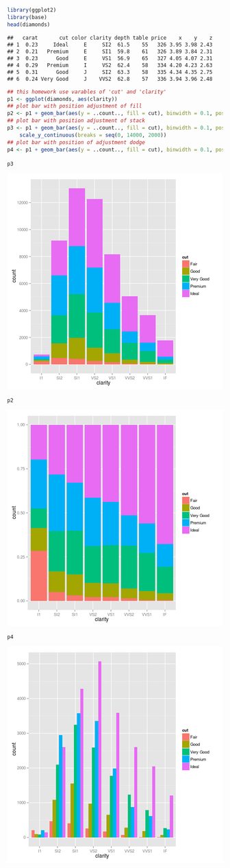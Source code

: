 

```r
library(ggplot2)
library(base)
head(diamonds)
```

```
##   carat       cut color clarity depth table price    x    y    z
## 1  0.23     Ideal     E     SI2  61.5    55   326 3.95 3.98 2.43
## 2  0.21   Premium     E     SI1  59.8    61   326 3.89 3.84 2.31
## 3  0.23      Good     E     VS1  56.9    65   327 4.05 4.07 2.31
## 4  0.29   Premium     I     VS2  62.4    58   334 4.20 4.23 2.63
## 5  0.31      Good     J     SI2  63.3    58   335 4.34 4.35 2.75
## 6  0.24 Very Good     J    VVS2  62.8    57   336 3.94 3.96 2.48
```

```r
## this homework use varables of 'cut' and 'clarity'
p1 <- ggplot(diamonds, aes(clarity))
## plot bar with position adjustment of fill
p2 <- p1 + geom_bar(aes(y = ..count.., fill = cut), binwidth = 0.1, position = "fill")
## plot bar with position adjustment of stack
p3 <- p1 + geom_bar(aes(y = ..count.., fill = cut), binwidth = 0.1, position = "stack") + 
    scale_y_continuous(breaks = seq(0, 14000, 2000))
## plot bar with position of adjustment dodge
p4 <- p1 + geom_bar(aes(y = ..count.., fill = cut), binwidth = 0.1, position = "dodge")

p3
```

![plot of chunk unnamed-chunk-1](figure/unnamed-chunk-11.png) 

```r
p2
```

![plot of chunk unnamed-chunk-1](figure/unnamed-chunk-12.png) 

```r
p4
```

![plot of chunk unnamed-chunk-1](figure/unnamed-chunk-13.png) 



